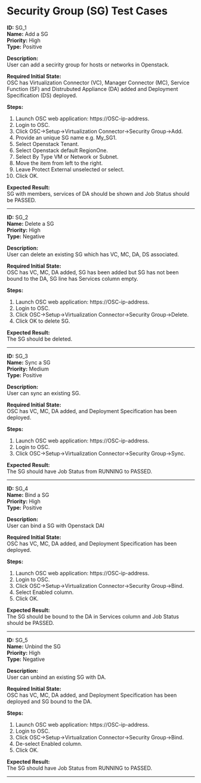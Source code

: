# Security Group (SG) Test Cases

**ID:** SG_1  
**Name:** Add a SG  
**Priority:** High  
**Type:** Positive  

**Description:**  
User can add a secirity group for hosts or networks in Openstack.  

**Required Initial State:**  
OSC has Virtualization Connector (VC), Manager Connector (MC), Service Function (SF) and Distrubuted Appliance (DA) added and Deployment Specification (DS) deployed.

**Steps:**    
1. Launch OSC web application: https://OSC-ip-address.  
2. Login to OSC.  
3. Click OSC->Setup->Virtualization Connector->Security Group->Add.  
4. Provide an unique SG name e.g. My_SG1.  
5. Select Openstack Tenant.  
6. Select Openstack default RegionOne.  
7. Select By Type VM or Network or Subnet.  
8. Move the item from left to the right.  
9. Leave Protect External unselected or select.  
10. Click OK.  

**Expected Result:**  
SG with members, services of DA should be shown and Job Status should be PASSED.  

****

**ID:** SG_2  
**Name:** Delete a SG  
**Priority:** High  
**Type:** Negative  

**Description:**  
User can delete an existing SG which has VC, MC, DA, DS associated.  

**Required Initial State:**  
OSC has VC, MC, DA added, SG has been added but SG has not been bound to the DA, SG line has Services column empty.  

**Steps:**    
1. Launch OSC web application: https://OSC-ip-address.  
2. Login to OSC.  
3. Click OSC->Setup->Virtualization Connector->Security Group->Delete.  
4. Click OK to delete SG.  

**Expected Result:**  
The SG should be deleted.  

****

**ID:** SG_3  
**Name:** Sync a SG  
**Priority:** Medium  
**Type:** Positive  

**Description:**  
User can sync an existing SG.  

**Required Initial State:**  
OSC has VC, MC, DA added, and Deployment Specification has been deployed.  

**Steps:**  
1. Launch OSC web application: https://OSC-ip-address.  
2. Login to OSC.  
3. Click OSC->Setup->Virtualization Connector->Security Group->Sync.  

**Expected Result:**  
The SG should have Job Status from RUNNING to PASSED.  

****

**ID:** SG_4  
**Name:** Bind a SG  
**Priority:** High  
**Type:** Positive  

**Description:**  
User can bind a SG with Openstack DAI

**Required Initial State:**  
OSC has VC, MC, DA added, and Deployment Specification has been deployed.  

**Steps:**  
1. Launch OSC web application: https://OSC-ip-address.  
2. Login to OSC.  
3. Click OSC->Setup->Virtualization Connector->Security Group->Bind.  
4. Select Enabled column.  
5. Click OK.  

**Expected Result:**  
The SG should be bound to the DA in Services column and Job Status should be PASSED.  

****


**ID:** SG_5  
**Name:** Unbind the SG  
**Priority:** High  
**Type:** Negative  

**Description:**  
User can unbind an existing SG with DA.  

**Required Initial State:**  
OSC has VC, MC, DA added, and Deployment Specification has been deployed and SG bound to the DA.

**Steps:**    
1. Launch OSC web application: https://OSC-ip-address.  
2. Login to OSC.  
3. Click OSC->Setup->Virtualization Connector->Security Group->Bind.  
4. De-select Enabled column.  
5. Click OK.  

**Expected Result:**  
The SG should have Job Status from RUNNING to PASSED.  

****
